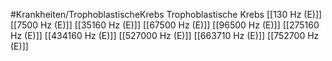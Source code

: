 #Krankheiten/TrophoblastischeKrebs
Trophoblastische Krebs
[[130 Hz (E)]]
[[7500 Hz (E)]]
[[35160 Hz (E)]]
[[67500 Hz (E)]]
[[96500 Hz (E)]]
[[275160 Hz (E)]]
[[434160 Hz (E)]]
[[527000 Hz (E)]]
[[663710 Hz (E)]]
[[752700 Hz (E)]]